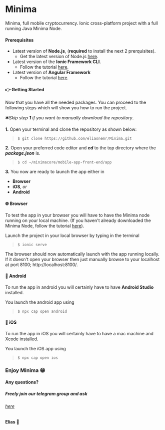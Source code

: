 # Minima
Minima, full mobile cryptocurrency. Ionic cross-platform project with a full running Java Minima Node.


#### Prerequisites
- Latest version of **Node.js**, (**required** to install the next 2 prerquisites).
  - Get the latest version of Node.js [here](https://nodejs.org/en/).
- Latest version of the **Ionic Framework CLI**.
  - Follow the tutorial [here](https://ionicframework.com/docs/intro/cli).
- Latest version of **Angular Framework**
  - Follow the tutorial [here](https://angular.io/guide/setup-local).

#### :point_right: Getting Started

Now that you have all the needed packages.  You can proceed to the following steps which will show you how to run the project.

:bellhop_bell:*Skip step **1** if you want to manually download the repository*. 

**1.** Open your terminal and clone the repository as shown below:
>``
$ git clone https://github.com/eliasnemr/Minima.git
``



**2.** Open your preferred code editor and _**cd**_ to the top directory where the **_package.json_** is.
>``
$ cd ~/minimacore/mobile-app-front-end/app
``

**3.** You now are ready to launch the app either in
- **Browser**
- **iOS**, _or_
- **Android**

 #### :globe_with_meridians: Browser
To test the app in your browser you will have to have the Minima node running on your local machine.  (If you haven't already downloaded the Minima Node, follow the tutorial [here](www.github.com/spartacusrex99/Minima)).

 Launch the project in your local browser by typing in the terminal

  >``$ ionic serve``

The browser should now automatically launch with the app running locally.  If it doesn't open your browser then just manually browse to your localhost at port 8100; http://localhost:8100/. 

 #### :robot: Android
 To run the app in android you will certainly have to have **Android Studio** installed.

 You launch the android app using
  >``$ npx cap open android``


 #### :iphone: iOS
 To run the app in iOS you will certainly have to have a mac machine and Xcode installed.

 You launch the iOS app using
 >``$ npx cap open ios``
 


### Enjoy Minima :grin:
#### Any questions?
##### Freely join our telegram group and ask
###### [here](https://t.me/Minima_Global)

#### Elias :love_letter:
 